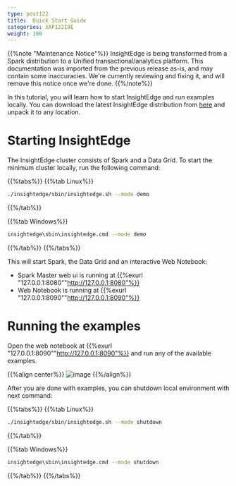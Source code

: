```yaml
---
type: post122
title:  Quick Start Guide
categories: XAP122I9E
weight: 100
---
```


{{%note "Maintenance Notice"%}}
InsightEdge is being transformed from a Spark distribution to a Unified transactional/analytics platform. This documentation was imported from the previous release as-is, and may contain some inaccuracies. We're currently reviewing and fixing it, and will remove this notice once we're done.
{{%/note%}}

In this tutorial, you will learn how to start InsightEdge and run examples locally. You can download the latest InsightEdge distribution from [here](http://insightedge.io/#download) and unpack it to any location.


# Starting InsightEdge

The InsightEdge cluster consists of Spark and a Data Grid. To start the minimum cluster locally, run the following command:

{{%tabs%}}
{{%tab Linux%}}
```bash
./insightedge/sbin/insightedge.sh --mode demo
```
{{%/tab%}}

{{%tab Windows%}}
```bash
insightedge\sbin\insightedge.cmd --mode demo
```
{{%/tab%}}
{{%/tabs%}}


This will start Spark, the Data Grid and an interactive Web Notebook:

* Spark Master web ui is running at {{%exurl "127.0.0.1:8080""http://127.0.0.1:8080"%}}
* Web Notebook is running at {{%exurl "127.0.0.1:8090""http://127.0.0.1:8090"%}}

# Running the examples

Open the web notebook at {{%exurl "127.0.0.1:8090""http://127.0.0.1:8090"%}} and run any of the available examples.

{{%align center%}}
![image](/attachment_files/Zeppelin_examples_100.png)
{{%/align%}}

After you are done with examples, you can shutdown local environment with next command:

{{%tabs%}}
{{%tab Linux%}}
```bash
./insightedge/sbin/insightedge.sh --mode shutdown
```
{{%/tab%}}

{{%tab Windows%}}
```bash
insightedge\sbin\insightedge.cmd --mode shutdown
```
{{%/tab%}}
{{%/tabs%}}
